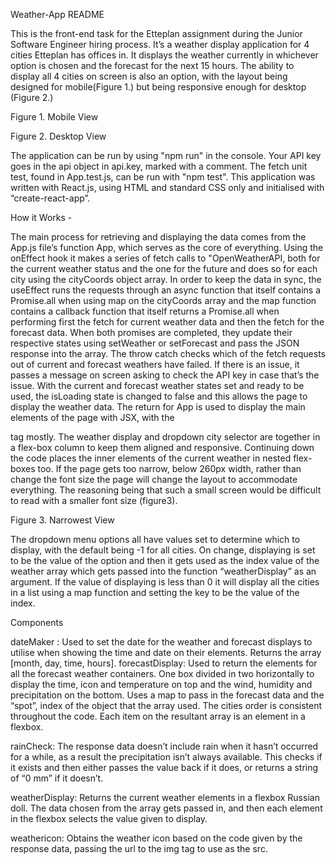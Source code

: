 Weather-App README



This is the front-end task for the Etteplan assignment during the Junior Software Engineer hiring process. It’s a weather display application for 4 cities Etteplan has offices in. It displays the weather currently in whichever option is chosen and the forecast for the next 15 hours. The ability to display all 4 cities on screen is also an option, with the layout being designed for mobile(Figure 1.) but being responsive enough for desktop (Figure 2.)

 
Figure 1.   Mobile View


 
Figure 2.   Desktop View
          

The application can be run by using "npm run" in the console.
Your API key goes in the api object in api.key, marked with a comment.
The fetch unit test, found in App.test.js, can be run with "npm test".
This application was written with React.js, using HTML and standard CSS only and initialised with “create-react-app”.





How it Works -

The main process for retrieving and displaying the data comes from the App.js file’s function App, which serves as the core of everything.
Using the onEffect hook it makes a series of fetch calls to "OpenWeatherAPI, both for the current weather status and the one for the future and does so for each city using the cityCoords object array. In order to keep the data in sync, the useEffect runs the requests through an async function that itself contains a Promise.all when using map on the cityCoords array and the map function contains a callback function that itself returns a Promise.all when performing first the fetch for current weather data and then the fetch for the forecast data. When both promises are completed, they update their respective states using setWeather or setForecast and pass the JSON response into the array. 
The throw catch checks which of the fetch requests out of current and forecast weathers have failed. If there is an issue, it passes a message on screen asking to check the API key in case that’s the issue. 
With the current and forecast weather states set and ready to be used, the isLoading state is changed to false and this allows the page to display the weather data.
The return for App is used to display the main elements of the page with JSX, with the <main> tag mostly. The weather display and dropdown city selector are together in a flex-box column to keep them aligned and responsive. Continuing down the code places the inner elements of the current weather in nested flex-boxes too.
If the page gets too narrow, below 260px width, rather than change the font size the page will change the layout to accommodate everything. The reasoning being that such a small screen would be difficult to read with a smaller font size (figure3).
 
Figure 3.   Narrowest View

The dropdown menu options all have values set to determine which to display, with the default being -1 for all cities. On change, displaying is set to be the value of the option and then it gets used as the index value of the weather array which gets passed into the function “weatherDisplay” as an argument. 
If the value of displaying is less than 0 it will display all the cities in a list using a map function and setting the key to be the value of the index.




Components


dateMaker : 
Used to set the date for the weather and forecast displays to utilise when showing the time and date on their elements. Returns the array [month, day, time, hours].
forecastDisplay: 
Used to return the elements for all the forecast weather containers. One box divided in two horizontally to display the time, icon and temperature on top and the wind, humidity and precipitation on the bottom. Uses a map to pass in the forecast data and the “spot”, index of the object that the array used. The cities order is consistent throughout the code. Each item on the resultant array is an element in a flexbox.

rainCheck: 
The response data doesn’t include rain when it hasn’t occurred for a while, as a result the precipitation isn’t always available. This checks if it exists and then either passes the value back if it does, or returns a string of “0 mm” if it doesn’t.

weatherDisplay: 
Returns the current weather elements in a flexbox Russian doll. The data chosen from the array gets passed in, and then each element in the flexbox selects the value given to display.

weathericon: 
Obtains the weather icon based on the code given by the response data, passing the url to the img tag to use as the src.
